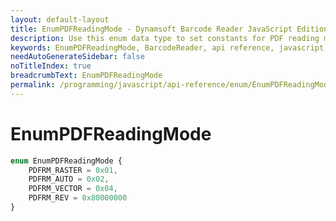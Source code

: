 ```yaml
---
layout: default-layout
title: EnumPDFReadingMode - Dynamsoft Barcode Reader JavaScript Edition API
description: Use this enum data type to set constants for PDF reading mode of barcodes  when using Dynamsoft Barcode Reader JavaScript Edition in your project..
keywords: EnumPDFReadingMode, BarcodeReader, api reference, javascript, js
needAutoGenerateSidebar: false
noTitleIndex: true
breadcrumbText: EnumPDFReadingMode
permalink: /programming/javascript/api-reference/enum/EnumPDFReadingMode.html
---
```



# EnumPDFReadingMode

```ts
enum EnumPDFReadingMode {
    PDFRM_RASTER = 0x01,
    PDFRM_AUTO = 0x02,
    PDFRM_VECTOR = 0x04,
    PDFRM_REV = 0x80000000
}
```
